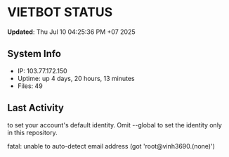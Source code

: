 # VIETBOT STATUS
**Updated**: Thu Jul 10 04:25:36 PM +07 2025

## System Info
- IP: 103.77.172.150
- Uptime: up 4 days, 20 hours, 13 minutes
- Files: 49

## Last Activity

to set your account's default identity.
Omit --global to set the identity only in this repository.

fatal: unable to auto-detect email address (got 'root@vinh3690.(none)')
